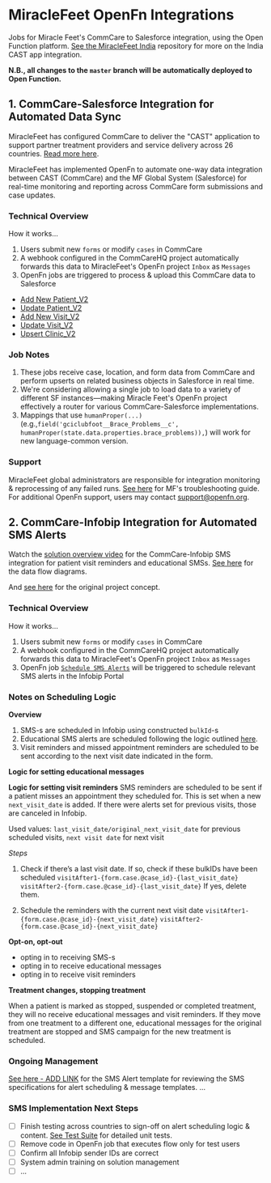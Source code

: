 # MiracleFeet OpenFn Integrations
Jobs for Miracle Feet's CommCare to Salesforce integration, using the Open Function platform. [See the MiracleFeet India](https://github.com/OpenFn/miraclefeet-india) repository for more on the India CAST app integration. 

**N.B., all changes to the `master` branch will be automatically deployed to Open Function.**

## 1. CommCare-Salesforce Integration for Automated Data Sync
MiracleFeet has configured CommCare to deliver the "CAST" application to support partner treatment providers and service delivery across 26 countries. [Read more here](). 

MiracleFeet has implemented OpenFn to automate one-way data integration between CAST (CommCare) and the MF Global System (Salesforce) for real-time monitoring and reporting across CommCare form submissions and case updates. 

### Technical Overview
How it works...
1. Users submit new `forms` or modify `cases` in CommCare
2. A webhook configured in the CommCareHQ project automatically forwards this data to MiracleFeet's OpenFn project `Inbox` as `Messages`
3. OpenFn jobs are triggered to process & upload this CommCare data to Salesforce
- [Add New Patient_V2](https://www.openfn.org/projects/pdbznd/jobs/jyxr79)
- [Update Patient_V2](https://www.openfn.org/projects/pdbznd/jobs/jyjaqq)
- [Add New Visit_V2](https://www.openfn.org/projects/pdbznd/jobs/jv8m7n)
- [Update Visit_V2](https://www.openfn.org/projects/pdbznd/jobs/jvrz7p)
- [Upsert Clinic_V2](https://www.openfn.org/projects/pdbznd/jobs/jv9bmk)

### Job Notes
1. These jobs receive case, location, and form data from CommCare and perform upserts on related business objects in Salesforce in real time.
2. We're considering allowing a single job to load data to a variety of different SF instances—making Miracle Feet's OpenFn project effectively a router for various CommCare-Salesforce implementations.
3. Mappings that use `humanProper(...)` (e.g.,`field('gciclubfoot__Brace_Problems__c', humanProper(state.data.properties.brace_problems)),`) will work for new language-common version. 

### Support 
MiracleFeet global administrators are responsible for integration monitoring & reprocessing of any failed runs. [See here]() for MF's troubleshooting guide. For additional OpenFn support, users may contact support@openfn.org. 

## 2. CommCare-Infobip Integration for Automated SMS Alerts
Watch the [solution overview video](https://drive.google.com/file/d/1Ne7sHJ8BR1I3Emqf01jiyFI1kp1WArnM/view?usp=sharing) for the CommCare-Infobip SMS integration for patient visit reminders and educational SMSs. [See here](https://lucid.app/lucidchart/9454d9ca-7c35-482d-b9e9-0e41284d1281/edit?page=0_0#) for the data flow diagrams. 

And [see here](https://docs.google.com/document/d/1FHJIW8bAQYk-4WP3uosoCCVvXVTTPPIej64N7_L-lSY/edit?usp=sharing) for the original project concept. 

### Technical Overview
How it works...
1. Users submit new `forms` or modify `cases` in CommCare
2. A webhook configured in the CommCareHQ project automatically forwards this data to MiracleFeet's OpenFn project `Inbox` as `Messages`
3. OpenFn job [`Schedule SMS Alerts`](https://www.openfn.org/projects/pdbznd/jobs/jypnkm) will be triggered to schedule relevant SMS alerts in the Infobip Portal

### Notes on Scheduling Logic

**Overview**

1. SMS-s are scheduled in Infobip using constructed `bulkId`-s
2. Educational SMS alerts are scheduled following the logic outlined [here](https://lucid.app/lucidchart/invitations/accept/inv_1b2fc530-9f5c-4645-a317-618a395eaa06).
3. Visit reminders and missed appointment reminders are scheduled to be sent according to the next visit date indicated in the form.

**Logic for setting educational messages**



**Logic for setting visit reminders**
SMS reminders are scheduled to be sent if a patient misses an appointment they scheduled for. This is set when a new `next_visit_date` is added. If there were alerts set for previous visits, those are canceled in Infobip.

Used values: `last_visit_date/original_next_visit_date` for previous scheduled visits, `next visit date` for next visit

*Steps*
1. Check if there’s a last visit date. If so, check if these bulkIDs have been scheduled
`visitAfter1-{form.case.@case_id}-{last_visit_date}`
`visitAfter2-{form.case.@case_id}-{last_visit_date}`
If yes, delete them.

2. Schedule the reminders with the current next visit date
`visitAfter1-{form.case.@case_id}-{next_visit_date}`
`visitAfter2-{form.case.@case_id}-{next_visit_date}`

**Opt-on, opt-out**

- opting in to receiving SMS-s
- opting in to receive educational messages
- opting in to receive visit reminders

**Treatment changes, stopping treatment**

When a patient is marked as stopped, suspended or completed treatment, they will no receive educational messages and visit reminders. If they move from one treatment to a different one, educational messages for the original treatment are stopped and SMS campaign for the new treatment is scheduled.

### Ongoing Management
[See here - ADD LINK]() for the SMS Alert template for reviewing the SMS specifications for alert scheduling & message templates. 
...

### SMS Implementation Next Steps 
- [ ] Finish testing across countries to sign-off on alert scheduling logic & content. [See Test Suite](https://docs.google.com/spreadsheets/d/1ZR60vDaejfWva5lkLXn2o362vpqLX0RWwW31Na3l9hg/edit?usp=drive_web&ouid=101430720901034004945) for detailed unit tests. 
- [ ] Remove code in OpenFn job that executes flow only for test users
- [ ] Confirm all Infobip sender IDs are correct
- [ ] System admin training on solution management 
- [ ] ...
